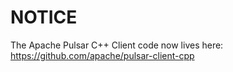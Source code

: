 # NOTICE

The Apache Pulsar C++ Client code now lives here: https://github.com/apache/pulsar-client-cpp
